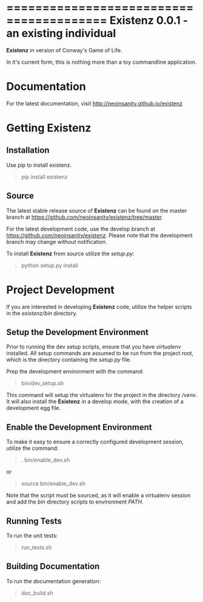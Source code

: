 ========================================
Existenz 0.0.1 - an existing individual
========================================

**Existenz** in version of Conway's Game of Life.

In it's current form, this is nothing more than a toy commandline application.

Documentation
==============

For the latest documentation, visit http://neoinsanity.github.io/existenz

Getting Existenz
=================

Installation
-------------

Use pip to install existenz.

  > pip install existenz
  
Source
-------

The latest stable release source of **Existenz** can be found on the master 
branch at https://github.com/neoinsanity/existenz/tree/master. 

For the latest development code, use the develop branch at 
https://github.com/neoinsanity/existenz. Please note that the development 
branch may change without notification.

To install **Existenz** from source utilize the *setup.py*:

  > python setup.py install

Project Development
====================

If you are interested in developing **Existenz** code, 
utilize the helper scripts in the *existenz/bin* directory.

Setup the Development Environment
----------------------------------

Prior to running the dev setup scripts, ensure that you have *virtualenv* 
installed. All setup commands are assumed to be run from the project root, 
which is the directory containing the *setup.py* file.

Prep the development environment with the command:

  > bin/dev_setup.sh

This command will setup the virtualenv for the project in the 
directory */venv*. It will also install the **Existenz** in a develop mode, 
with the creation of a development egg file.

Enable the Development Environment
-----------------------------------

To make it easy to ensure a correctly configured development session, 
utilize the command:

  > . bin/enable_dev.sh
  
or

  > source bin/enable_dev.sh
  
Note that the script must be sourced, as it will enable a virtualenv session 
and add the *bin* directory scripts to environment *PATH*.

Running Tests
--------------

To run the unit tests:

  > run_tests.sh

Building Documentation
-----------------------

To run the documentation generation:

  > doc_build.sh

